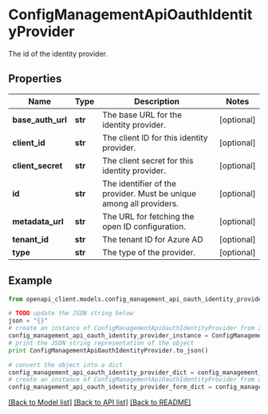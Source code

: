 # ConfigManagementApiOauthIdentityProvider

The id of the identity provider.

## Properties

Name | Type | Description | Notes
------------ | ------------- | ------------- | -------------
**base_auth_url** | **str** | The base URL for the identity provider. | [optional] 
**client_id** | **str** | The client ID for this identity provider. | [optional] 
**client_secret** | **str** | The client secret for this identity provider. | [optional] 
**id** | **str** | The identifier of the provider. Must be unique among all providers. | [optional] 
**metadata_url** | **str** | The URL for fetching the open ID configuration. | [optional] 
**tenant_id** | **str** | The tenant ID for Azure AD | [optional] 
**type** | **str** | The type of the provider. | [optional] 

## Example

```python
from openapi_client.models.config_management_api_oauth_identity_provider import ConfigManagementApiOauthIdentityProvider

# TODO update the JSON string below
json = "{}"
# create an instance of ConfigManagementApiOauthIdentityProvider from a JSON string
config_management_api_oauth_identity_provider_instance = ConfigManagementApiOauthIdentityProvider.from_json(json)
# print the JSON string representation of the object
print ConfigManagementApiOauthIdentityProvider.to_json()

# convert the object into a dict
config_management_api_oauth_identity_provider_dict = config_management_api_oauth_identity_provider_instance.to_dict()
# create an instance of ConfigManagementApiOauthIdentityProvider from a dict
config_management_api_oauth_identity_provider_form_dict = config_management_api_oauth_identity_provider.from_dict(config_management_api_oauth_identity_provider_dict)
```
[[Back to Model list]](../README.md#documentation-for-models) [[Back to API list]](../README.md#documentation-for-api-endpoints) [[Back to README]](../README.md)


